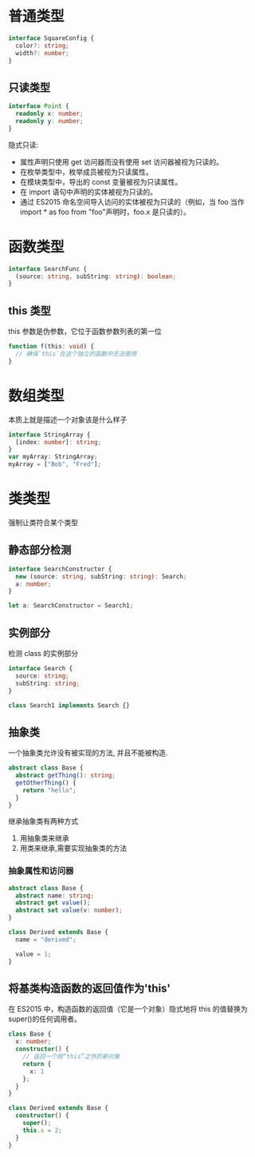 # 普通类型

```ts
interface SquareConfig {
  color?: string;
  width?: number;
}
```

## 只读类型

```ts
interface Point {
  readonly x: number;
  readonly y: number;
}
```

隐式只读:

- 属性声明只使用 get 访问器而没有使用 set 访问器被视为只读的。
- 在枚举类型中，枚举成员被视为只读属性。
- 在模块类型中，导出的 const 变量被视为只读属性。
- 在 import 语句中声明的实体被视为只读的。
- 通过 ES2015 命名空间导入访问的实体被视为只读的（例如，当 foo 当作 import \* as foo from "foo"声明时，foo.x 是只读的）。

# 函数类型

```ts
interface SearchFunc {
  (source: string, subString: string): boolean;
}
```

## this 类型

this 参数是伪参数，它位于函数参数列表的第一位

```ts
function f(this: void) {
  // 确保`this`在这个独立的函数中无法使用
}
```

# 数组类型

本质上就是描述一个对象该是什么样子

```ts
interface StringArray {
  [index: number]: string;
}
var myArray: StringArray;
myArray = ["Bob", "Fred"];
```

# 类类型

强制让类符合某个类型

## 静态部分检测

```ts
interface SearchConstructor {
  new (source: string, subString: string): Search;
  a: number;
}

let a: SearchConstructor = Search1;
```

## 实例部分

检测 class 的实例部分

```ts
interface Search {
  source: string;
  subString: string;
}

class Search1 implements Search {}
```

## 抽象类

一个抽象类允许没有被实现的方法, 并且不能被构造.

```ts
abstract class Base {
  abstract getThing(): string;
  getOtherThing() {
    return "hello";
  }
}
```

继承抽象类有两种方式

1. 用抽象类来继承
2. 用类来继承,需要实现抽象类的方法

### 抽象属性和访问器

```ts
abstract class Base {
  abstract name: string;
  abstract get value();
  abstract set value(v: number);
}

class Derived extends Base {
  name = "derived";

  value = 1;
}
```

## 将基类构造函数的返回值作为'this'

在 ES2015 中，构造函数的返回值（它是一个对象）隐式地将 this 的值替换为 super()的任何调用者。

```ts
class Base {
  x: number;
  constructor() {
    // 返回一个除“this”之外的新对象
    return {
      x: 1
    };
  }
}

class Derived extends Base {
  constructor() {
    super();
    this.x = 2;
  }
}
```
